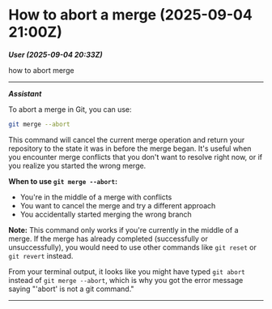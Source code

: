 <!-- Generated by SpecStory -->

# How to abort a merge (2025-09-04 21:00Z)

_**User (2025-09-04 20:33Z)**_

how to abort merge

---

_**Assistant**_

To abort a merge in Git, you can use:

```bash
git merge --abort
```

This command will cancel the current merge operation and return your repository to the state it was in before the merge began. It's useful when you encounter merge conflicts that you don't want to resolve right now, or if you realize you started the wrong merge.

**When to use `git merge --abort`:**
- You're in the middle of a merge with conflicts
- You want to cancel the merge and try a different approach
- You accidentally started merging the wrong branch

**Note:** This command only works if you're currently in the middle of a merge. If the merge has already completed (successfully or unsuccessfully), you would need to use other commands like `git reset` or `git revert` instead.

From your terminal output, it looks like you might have typed `git abort` instead of `git merge --abort`, which is why you got the error message saying "'abort' is not a git command."

---

